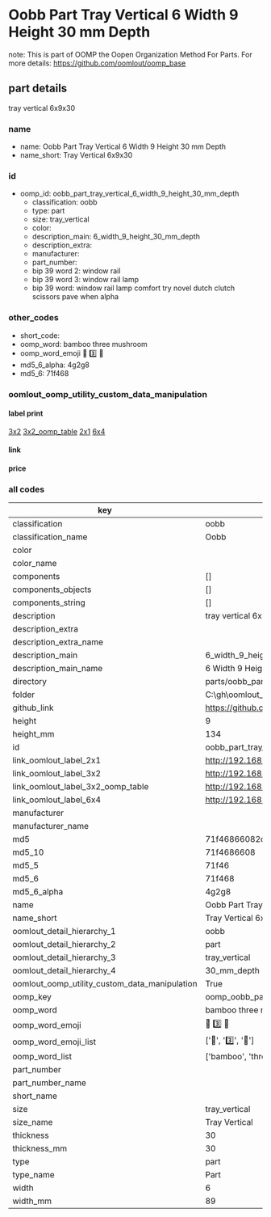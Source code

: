 # Oobb Part Tray Vertical 6 Width 9 Height 30 mm Depth  

note: This is part of OOMP the Oopen Organization Method For Parts. For more details: https://github.com/oomlout/oomp_base

##  part details
  



tray vertical 6x9x30



### name
* name: Oobb Part Tray Vertical 6 Width 9 Height 30 mm Depth
* name_short: Tray Vertical 6x9x30 
### id
* oomp_id: oobb_part_tray_vertical_6_width_9_height_30_mm_depth
  * classification: oobb
  * type: part
  * size: tray_vertical
  * color: 
  * description_main: 6_width_9_height_30_mm_depth
  * description_extra: 
  * manufacturer: 
  * part_number: 
  * bip 39 word 2: window rail
  * bip 39 word 3: window rail lamp
  * bip 39 word: window rail lamp comfort try novel dutch clutch scissors pave when alpha

### other_codes
* short_code: 
* oomp_word: bamboo three mushroom
* oomp_word_emoji :bamboo: :three: :mushroom:
* md5_6_alpha: 4g2g8
* md5_6: 71f468






### oomlout_oomp_utility_custom_data_manipulation
#### label print
[3x2](http://192.168.1.245:1112/?label=oomp%204g2g8)
[3x2_oomp_table](http://192.168.1.108:1112/?label=oomp%204g2g8)
[2x1](http://192.168.1.242:1112/?label=oomp%204g2g8)
[6x4](http://192.168.1.55:1112/?label=oomp%204g2g8)    

#### link

                              

#### price







### all codes 
| key | value |  
| --- | --- |  
| classification | oobb |  
| classification_name | Oobb |  
| color |  |  
| color_name |  |  
| components | [] |  
| components_objects | [] |  
| components_string | [] |  
| description | tray vertical 6x9x30 |  
| description_extra |  |  
| description_extra_name |  |  
| description_main | 6_width_9_height_30_mm_depth |  
| description_main_name | 6 Width 9 Height 30 mm Depth |  
| directory | parts/oobb_part_tray_vertical_6_width_9_height_30_mm_depth |  
| folder | C:\gh\oomlout_oobb_version_4_generated_parts\parts\oobb_part_tray_vertical_6_width_9_height_30_mm_depth |  
| github_link | https://github.com/oomlout/oomlout_oomp_part_src/tree/main/parts/oobb_part_tray_vertical_6_width_9_height_30_mm_depth |  
| height | 9 |  
| height_mm | 134 |  
| id | oobb_part_tray_vertical_6_width_9_height_30_mm_depth |  
| link_oomlout_label_2x1 | http://192.168.1.242:1112/?label=oomp%204g2g8 |  
| link_oomlout_label_3x2 | http://192.168.1.245:1112/?label=oomp%204g2g8 |  
| link_oomlout_label_3x2_oomp_table | http://192.168.1.108:1112/?label=oomp%204g2g8 |  
| link_oomlout_label_6x4 | http://192.168.1.55:1112/?label=oomp%204g2g8 |  
| manufacturer |  |  
| manufacturer_name |  |  
| md5 | 71f46866082c888e5c74f2e2f9ac3fdb |  
| md5_10 | 71f4686608 |  
| md5_5 | 71f46 |  
| md5_6 | 71f468 |  
| md5_6_alpha | 4g2g8 |  
| name | Oobb Part Tray Vertical 6 Width 9 Height 30 mm Depth |  
| name_short | Tray Vertical 6x9x30  |  
| oomlout_detail_hierarchy_1 | oobb |  
| oomlout_detail_hierarchy_2 | part |  
| oomlout_detail_hierarchy_3 | tray_vertical |  
| oomlout_detail_hierarchy_4 | 30_mm_depth |  
| oomlout_oomp_utility_custom_data_manipulation | True |  
| oomp_key | oomp_oobb_part_tray_vertical_6_width_9_height_30_mm_depth |  
| oomp_word | bamboo three mushroom |  
| oomp_word_emoji | :bamboo: :three: :mushroom: |  
| oomp_word_emoji_list | [':bamboo:', ':three:', ':mushroom:'] |  
| oomp_word_list | ['bamboo', 'three', 'mushroom'] |  
| part_number |  |  
| part_number_name |  |  
| short_name |  |  
| size | tray_vertical |  
| size_name | Tray Vertical |  
| thickness | 30 |  
| thickness_mm | 30 |  
| type | part |  
| type_name | Part |  
| width | 6 |  
| width_mm | 89 |  
